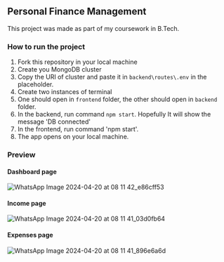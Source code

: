 ## Personal Finance Management
This project was made as part of my coursework in B.Tech.


### How to run the project
1. Fork this repository in your local machine
2. Create you MongoDB cluster
3. Copy the URI of cluster and paste it in `backend\routes\.env` in the placeholder.
4. Create two instances of terminal
5. One should open in `frontend` folder, the other should open in `backend` folder.
6. In the backend, run command `npm start`. Hopefully It will show the message 'DB connected'
7. In the frontend, run command 'npm start'.
8. The app opens on your local machine.


### Preview 

#### Dashboard page
![WhatsApp Image 2024-04-20 at 08 11 42_e86cff53](https://github.com/abdulshaikh55/Personal-Finance-Management/assets/116955072/3193a7ef-867a-4550-9046-47b0cff0bf1a)

#### Income page
![WhatsApp Image 2024-04-20 at 08 11 41_03d0fb64](https://github.com/abdulshaikh55/Personal-Finance-Management/assets/116955072/d318fd28-014e-43b8-952c-c03220e7ddc9)

#### Expenses page
![WhatsApp Image 2024-04-20 at 08 11 41_896e6a6d](https://github.com/abdulshaikh55/Personal-Finance-Management/assets/116955072/2d797189-ea93-4972-948b-d6092306a794)

